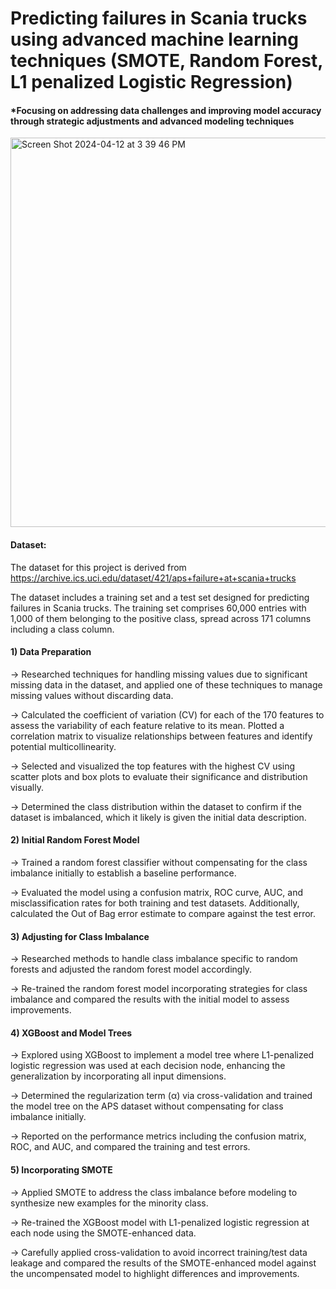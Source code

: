 # Predicting failures in Scania trucks using advanced machine learning techniques (SMOTE, Random Forest, L1 penalized Logistic Regression) 
#### *Focusing on addressing data challenges and improving model accuracy through strategic adjustments and advanced modeling techniques
<img width="623" alt="Screen Shot 2024-04-12 at 3 39 46 PM" src="https://github.com/niharikaabhange/APS-Failure-in-Trucks-SMOTE-Random-Forest-L1-Logistic-Regression-/assets/73836890/ac4170e2-7476-4e8d-9264-b3cc4e8acad0">

#### Dataset:
The dataset for this project is derived from https://archive.ics.uci.edu/dataset/421/aps+failure+at+scania+trucks

The dataset includes a training set and a test set designed for predicting failures in Scania trucks. The training set comprises 60,000 entries with 1,000 of them belonging to the positive class, spread across 171 columns including a class column.

#### 1) Data Preparation
-> Researched techniques for handling missing values due to significant missing data in the dataset, and applied one of these techniques to manage missing values without discarding data.

-> Calculated the coefficient of variation (CV) for each of the 170 features to assess the variability of each feature relative to its mean.
Plotted a correlation matrix to visualize relationships between features and identify potential multicollinearity.

-> Selected and visualized the top features with the highest CV using scatter plots and box plots to evaluate their significance and distribution visually.

-> Determined the class distribution within the dataset to confirm if the dataset is imbalanced, which it likely is given the initial data description.

#### 2) Initial Random Forest Model
-> Trained a random forest classifier without compensating for the class imbalance initially to establish a baseline performance.

-> Evaluated the model using a confusion matrix, ROC curve, AUC, and misclassification rates for both training and test datasets. Additionally, calculated the Out of Bag error estimate to compare against the test error.

#### 3) Adjusting for Class Imbalance
-> Researched methods to handle class imbalance specific to random forests and adjusted the random forest model accordingly.

-> Re-trained the random forest model incorporating strategies for class imbalance and compared the results with the initial model to assess improvements.

#### 4) XGBoost and Model Trees
-> Explored using XGBoost to implement a model tree where L1-penalized logistic regression was used at each decision node, enhancing the generalization by incorporating all input dimensions.

-> Determined the regularization term (α) via cross-validation and trained the model tree on the APS dataset without compensating for class imbalance initially.

-> Reported on the performance metrics including the confusion matrix, ROC, and AUC, and compared the training and test errors.

#### 5) Incorporating SMOTE
-> Applied SMOTE to address the class imbalance before modeling to synthesize new examples for the minority class.

-> Re-trained the XGBoost model with L1-penalized logistic regression at each node using the SMOTE-enhanced data.

-> Carefully applied cross-validation to avoid incorrect training/test data leakage and compared the results of the SMOTE-enhanced model against the uncompensated model to highlight differences and improvements.
